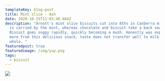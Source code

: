 ```yaml
---
templateKey: blog-post
title: Mint slice - Ash
date: 2020-10-25T11:03:40.884Z
description: "Arnott's mint slice biscuits cut into 8ths in Canberra milk. Taste
  is carried by the mint, whereas chocolate and biscuit take a back seat.
  Biscuit goes soggy rapidly, quickly becoming a mush. Honestly was expecting
  more from this delicious snack, taste does not transfer well to milk as a
  whole. "
featuredpost: true
featuredimage: /img/yup.png
tags:
  - biscuit
---
```



![](/img/side.jpg)